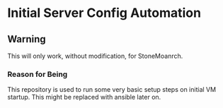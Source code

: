 # Initial Server Config Automation

## Warning
This will only work, without modification, for StoneMoanrch.

### Reason for Being

This repository is used to run some very basic setup steps on initial VM startup. This might be replaced with ansible later on.

